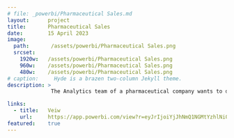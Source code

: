 ```yaml
---
# file: _powerbi/Pharmaceutical Sales.md
layout:      project
title:       Pharmaceutical Sales
date:        15 April 2023
image:
  path:       /assets/powerbi/Pharmaceutical Sales.png
  srcset:
    1920w:   /assets/powerbi/Pharmaceutical Sales.png
    960w:    /assets/powerbi/Pharmaceutical Sales.png
    480w:    /assets/powerbi/Pharmaceutical Sales.png
# caption:     Hyde is a brazen two-column Jekyll theme.
description: >
              The Analytics team of a pharmaceutical company wants to design a dashboard to analyze the sales of products across various regions and brands. It wants to create a chart with User control functionality, so users can easily see the total Sales and “commission of external agents” categorized by brands and region.

links:
  - title:   Veiw
    url:     https://app.powerbi.com/view?r=eyJrIjoiYjJhNmQ1NGMtYzhlNi00ZThkLWFmZjgtZTVlNWE3ZjM4NWUwIiwidCI6IjZiY2E4MzUxLTAxZDMtNDI1Mi04NWVhLWJkYThmOGQyMzViZCIsImMiOjl9
featured:    true
---
```

